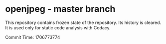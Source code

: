 # openjpeg - master branch

This repository contains frozen state of the repository.
Its history is cleared. It is used only for static code
analysis with Codacy.

Commit Time: 1706773774
